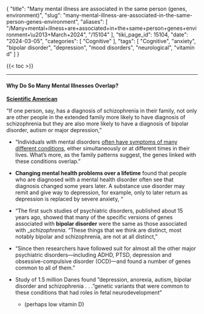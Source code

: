 {
    "title": "Many mental illness are associated in the same person (genes, environment)",
    "slug": "many-mental-illness-are-associated-in-the-same-person-genes-environment",
    "aliases": [
        "/Many+mental+illness+are+associated+in+the+same+person+genes+environment+\u2013+March+2024",
        "/15104"
    ],
    "tiki_page_id": 15104,
    "date": "2024-03-05",
    "categories": [
        "Cognitive"
    ],
    "tags": [
        "Cognitive",
        "anxiety",
        "bipolar disorder",
        "depression",
        "mood disorders",
        "neurological",
        "vitamin d"
    ]
}


{{< toc >}}

---

#### Why Do So Many Mental Illnesses Overlap?

 **[Scientific American](https://www.scientificamerican.com/article/why-do-so-many-mental-illnesses-overlap/?utm_medium=email&utm_source=pocket_hits&utm_campaign=POCKET_HITS-EN-DAILY-SPONSORED&THEPENNYHOARDER-2024_03_05=&sponsored=0&position=3&category=fascinating_stories&scheduled_corpus_item_id=047119ee-9e82-4970-bd07-9fbb9d04a7c0&url=https://www.scientificamerican.com/article/why-do-so-many-mental-illnesses-overlap/%20)** 

“If one person, say, has a diagnosis of schizophrenia in their family, not only are other people in the extended family more likely to have diagnosis of schizophrenia but they are also more likely to have a diagnosis of bipolar disorder, autism or major depression,”

* “Individuals with mental disorders [often have symptoms of many different conditions](https://www.scientificamerican.com/article/roots-of-mental-illness/), either simultaneously or at different times in their lives. What’s more, as the family patterns suggest, the genes linked with these conditions overlap.”

*  **Changing mental health problems over a lifetime**  found that people who are diagnosed with a mental health disorder often see that diagnosis changed some years later. A substance use disorder may remit and give way to depression, for example, only to later return as depression is replaced by severe anxiety, “

* “The first such studies of psychiatric disorders, published about 15 years ago, showed that many of the specific versions of genes associated with  **bipolar disorder**  were the same as those associated with __schizophrenia_. “These things that we think are distinct, most notably bipolar and schizophrenia, are not at all distinct,”

* “Since then researchers have followed suit for almost all the other major psychiatric disorders—including ADHD, PTSD, depression and obsessive-compulsive disorder (OCD)—and found a number of genes common to all of them.”

* Study of 1.5 million Danes found ”depression, anorexia, autism, bipolar disorder and schizophrenia . . .”genetic variants that were common to these conditions that had roles in fetal neurodevelopment” 

   * (perhaps low vitamin D)